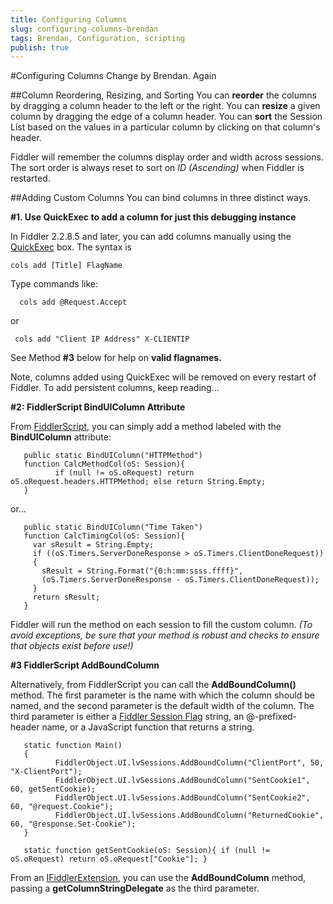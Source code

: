 ```yaml
---
title: Configuring Columns
slug: configuring-columns-brendan
tags: Brendan, Configuration, scripting
publish: true
---
```


<!-- http://fiddler2.com/Fiddler/help/configurecolumns.asp -->

#Configuring Columns Change by Brendan. Again

##Column Reordering, Resizing, and Sorting
You can **reorder** the columns by dragging a column header to the left or the right. You can **resize** a given column by dragging the edge of a column header. You can **sort** the Session List based on the values in a particular column by clicking on that column's header.

Fiddler will remember the columns display order and width across sessions. The sort order is always reset to sort on *ID (Ascending)* when Fiddler is restarted.

##Adding Custom Columns
You can bind columns in three distinct ways.

**#1. Use QuickExec to add a column for just this debugging instance**

In Fiddler 2.2.8.5 and later, you can add columns manually using the [QuickExec](http://fiddler2.com/Fiddler/help/quickexec.asp) box. The syntax is

    cols add [Title] FlagName 

Type commands like:

      cols add @Request.Accept
or

     cols add "Client IP Address" X-CLIENTIP

See Method **#3** below for help on **valid flagnames.**

Note, columns added using QuickExec will be removed on every restart of Fiddler. To add persistent columns, keep reading...

**#2: FiddlerScript BindUIColumn Attribute**

From [FiddlerScript](http://fiddler2.com/Fiddler/Dev/ScriptSamples.asp), you can simply add a method labeled with the **BindUIColumn** attribute:

       public static BindUIColumn("HTTPMethod")
       function CalcMethodCol(oS: Session){
              if (null != oS.oRequest) return oS.oRequest.headers.HTTPMethod; else return String.Empty; 
       }

or...

       public static BindUIColumn("Time Taken")
       function CalcTimingCol(oS: Session){
         var sResult = String.Empty;
         if ((oS.Timers.ServerDoneResponse > oS.Timers.ClientDoneRequest))
         {
           sResult = String.Format("{0:h:mm:ssss.ffff}", 
           (oS.Timers.ServerDoneResponse - oS.Timers.ClientDoneRequest));
         }
         return sResult;
       }

Fiddler will run the method on each session to fill the custom column. *(To avoid exceptions, be sure that your method is robust and checks to ensure that objects exist before use!)*

**#3 FiddlerScript AddBoundColumn**

Alternatively, from FiddlerScript you can call the **AddBoundColumn()** method.  The first parameter is the name with which the column should be named, and the second parameter is the default width of the column.  The third parameter is either a [Fiddler Session Flag](http://fiddler2.com/Fiddler/Dev/SessionFlags.asp) string, an @-prefixed-header name, or a JavaScript function that returns a string. 

       static function Main()
       {
              FiddlerObject.UI.lvSessions.AddBoundColumn("ClientPort", 50, "X-ClientPort");
              FiddlerObject.UI.lvSessions.AddBoundColumn("SentCookie1", 60, getSentCookie);
              FiddlerObject.UI.lvSessions.AddBoundColumn("SentCookie2", 60, "@request.Cookie");
              FiddlerObject.UI.lvSessions.AddBoundColumn("ReturnedCookie", 60, "@response.Set-Cookie");
       }

       static function getSentCookie(oS: Session){ if (null != oS.oRequest) return oS.oRequest["Cookie"]; }
   

From an [IFiddlerExtension](http://fiddler2.com/Fiddler/Dev/IFiddlerExtension.asp), you can use the **AddBoundColumn** method, passing a **getColumnStringDelegate** as the third parameter.